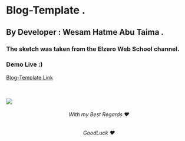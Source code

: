 # Blog-Template .

## By Developer : Wesam Hatme Abu Taima .

### The sketch was taken from the Elzero Web School channel.

### Demo Live :)

[Blog-Template Link](https://wesam-abutuaimeh.github.io/blog.com/Html)

<br/><br/>
<img src="/light theme.png/"><img>
<br/>

 <h6 align="center">With my Best Regards ❤</h6>
 <h6 align="center">GoodLuck ❤</h6>
